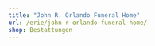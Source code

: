 ```yaml
---
title: "John R. Orlando Funeral Home"
url: /erie/john-r-orlando-funeral-home/
shop: Bestattungen
---
```

